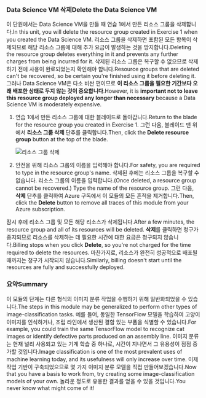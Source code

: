 ### <a name="delete-the-data-science-vm"></a><span data-ttu-id="52e07-101">Data Science VM 삭제</span><span class="sxs-lookup"><span data-stu-id="52e07-101">Delete the Data Science VM</span></span>

<span data-ttu-id="52e07-102">이 단원에서는 Data Science VM을 만들 때 연습 1에서 만든 리소스 그룹을 삭제합니다.</span><span class="sxs-lookup"><span data-stu-id="52e07-102">In this unit, you will delete the resource group created in Exercise 1 when you created the Data Science VM.</span></span> <span data-ttu-id="52e07-103">리소스 그룹을 삭제하면 포함된 모든 항목이 삭제되므로 해당 리소스 그룹에 대해 추가 요금이 발생하는 것을 방지합니다.</span><span class="sxs-lookup"><span data-stu-id="52e07-103">Deleting the resource group deletes everything in it and prevents any further charges from being incurred for it.</span></span> <span data-ttu-id="52e07-104">삭제된 리소스 그룹은 복구할 수 없으므로 삭제하기 전에 사용이 완료되었는지 확인해야 합니다.</span><span class="sxs-lookup"><span data-stu-id="52e07-104">Resource groups that are deleted can't be recovered, so be certain you're finished using it before deleting it.</span></span> <span data-ttu-id="52e07-105">그러나 Data Science VM은 다소 비싼 편이므로 **이 리소스 그룹을 필요한 기간보다 오래 배포한 상태로 두지 않는 것이 중요합니다**.</span><span class="sxs-lookup"><span data-stu-id="52e07-105">However, it is **important not to leave this resource group deployed any longer than necessary** because a Data Science VM is moderately expensive.</span></span>

1. <span data-ttu-id="52e07-106">연습 1에서 만든 리소스 그룹에 대한 블레이드로 돌아갑니다.</span><span class="sxs-lookup"><span data-stu-id="52e07-106">Return to the blade for the resource group you created in Exercise 1.</span></span> <span data-ttu-id="52e07-107">그런 다음, 블레이드 맨 위에서 **리소스 그룹 삭제** 단추를 클릭합니다.</span><span class="sxs-lookup"><span data-stu-id="52e07-107">Then, click the **Delete resource group** button at the top of the blade.</span></span>

    ![리소스 그룹 삭제](../media-draft/6-delete-resource-group.png)

1. <span data-ttu-id="52e07-109">안전을 위해 리소스 그룹의 이름을 입력해야 합니다.</span><span class="sxs-lookup"><span data-stu-id="52e07-109">For safety, you are required to type in the resource group's name.</span></span> <span data-ttu-id="52e07-110">삭제된 후에는 리소스 그룹을 복구할 수 없습니다. 리소스 그룹의 이름을 입력합니다.</span><span class="sxs-lookup"><span data-stu-id="52e07-110">(Once deleted, a resource group cannot be recovered.) Type the name of the resource group.</span></span> <span data-ttu-id="52e07-111">그런 다음, **삭제** 단추를 클릭하여 Azure 구독에서 이 모듈의 모든 흔적을 제거합니다.</span><span class="sxs-lookup"><span data-stu-id="52e07-111">Then, click the **Delete** button to remove all traces of this module from your Azure subscription.</span></span>

<span data-ttu-id="52e07-112">잠시 후에 리소스 그룹 및 모든 해당 리소스가 삭제됩니다.</span><span class="sxs-lookup"><span data-stu-id="52e07-112">After a few minutes, the resource group and all of its resources will be deleted.</span></span> <span data-ttu-id="52e07-113">**삭제**를 클릭하면 청구가 중지되므로 리소스를 삭제하는 데 필요한 시간에 대한 요금은 청구되지 않습니다.</span><span class="sxs-lookup"><span data-stu-id="52e07-113">Billing stops when you click **Delete**, so you're not charged for the time required to delete the resources.</span></span> <span data-ttu-id="52e07-114">마찬가지로, 리소스가 완전히 성공적으로 배포될 때까지는 청구가 시작되지 않습니다.</span><span class="sxs-lookup"><span data-stu-id="52e07-114">Similarly, billing doesn't start until the resources are fully and successfully deployed.</span></span>

### <a name="summary"></a><span data-ttu-id="52e07-115">요약</span><span class="sxs-lookup"><span data-stu-id="52e07-115">Summary</span></span>

<span data-ttu-id="52e07-116">이 모듈의 단계는 다른 형식의 이미지 분류 작업을 수행하기 위해 일반화되었을 수 있습니다.</span><span class="sxs-lookup"><span data-stu-id="52e07-116">The steps in this module may be generalized to perform other types of image-classification tasks.</span></span> <span data-ttu-id="52e07-117">예를 들어, 동일한 TensorFlow 모델을 학습하여 고양이 이미지를 인식하거나, 조립 라인에서 생산된 결함 있는 부품을 식별할 수 있습니다.</span><span class="sxs-lookup"><span data-stu-id="52e07-117">For example, you could train the same TensorFlow model to recognize cat images or identify defective parts produced on an assembly line.</span></span> <span data-ttu-id="52e07-118">이미지 분류는 현재 널리 사용되고 있는 기계 학습 중 하나로, 시간이 지나면서 그 유용성이 점점 증가할 것입니다.</span><span class="sxs-lookup"><span data-stu-id="52e07-118">Image classification is one of the most prevalent uses of machine learning today, and its usefulness will only increase over time.</span></span> <span data-ttu-id="52e07-119">이제 작업 기반이 구축되었으므로 몇 가지 이미지 분류 모델을 직접 만들어보겠습니다.</span><span class="sxs-lookup"><span data-stu-id="52e07-119">Now that you have a basis to work from, try creating some image-classification models of your own.</span></span> <span data-ttu-id="52e07-120">놀라운 정도로 유용한 결과를 얻을 수 있을 것입니다.</span><span class="sxs-lookup"><span data-stu-id="52e07-120">You never know what might come of it!</span></span>